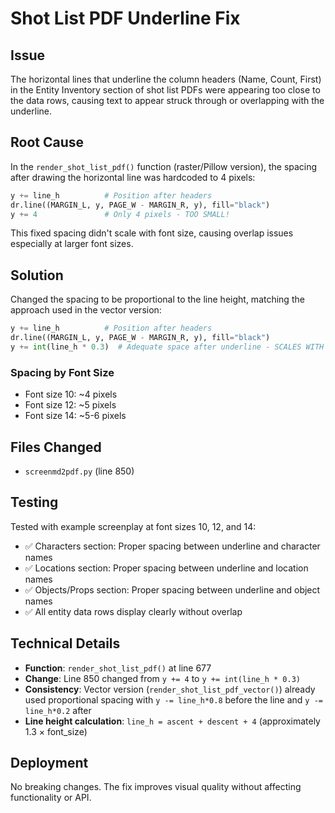 # Shot List PDF Underline Fix

## Issue
The horizontal lines that underline the column headers (Name, Count, First) in the Entity Inventory section of shot list PDFs were appearing too close to the data rows, causing text to appear struck through or overlapping with the underline.

## Root Cause
In the `render_shot_list_pdf()` function (raster/Pillow version), the spacing after drawing the horizontal line was hardcoded to 4 pixels:

```python
y += line_h          # Position after headers
dr.line((MARGIN_L, y, PAGE_W - MARGIN_R, y), fill="black")
y += 4               # Only 4 pixels - TOO SMALL!
```

This fixed spacing didn't scale with font size, causing overlap issues especially at larger font sizes.

## Solution
Changed the spacing to be proportional to the line height, matching the approach used in the vector version:

```python
y += line_h          # Position after headers
dr.line((MARGIN_L, y, PAGE_W - MARGIN_R, y), fill="black")
y += int(line_h * 0.3)  # Adequate space after underline - SCALES WITH FONT SIZE
```

### Spacing by Font Size
- Font size 10: ~4 pixels
- Font size 12: ~5 pixels
- Font size 14: ~5-6 pixels

## Files Changed
- `screenmd2pdf.py` (line 850)

## Testing
Tested with example screenplay at font sizes 10, 12, and 14:
- ✅ Characters section: Proper spacing between underline and character names
- ✅ Locations section: Proper spacing between underline and location names
- ✅ Objects/Props section: Proper spacing between underline and object names
- ✅ All entity data rows display clearly without overlap

## Technical Details
- **Function**: `render_shot_list_pdf()` at line 677
- **Change**: Line 850 changed from `y += 4` to `y += int(line_h * 0.3)`
- **Consistency**: Vector version (`render_shot_list_pdf_vector()`) already used proportional spacing with `y -= line_h*0.8` before the line and `y -= line_h*0.2` after
- **Line height calculation**: `line_h = ascent + descent + 4` (approximately 1.3 × font_size)

## Deployment
No breaking changes. The fix improves visual quality without affecting functionality or API.
